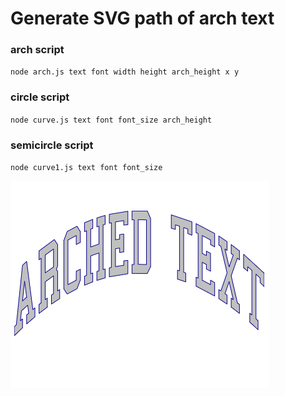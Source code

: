 # Generate SVG path of arch text

### arch script
`node arch.js text font width height arch_height x y`

### circle script
`node curve.js text font font_size arch_height`

### semicircle script
`node curve1.js text font font_size`

<img src="https://github.com/bran0/arch-text-svg/blob/master/arched%20text.png" />
